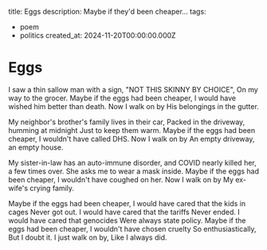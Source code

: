 title: Eggs
description: Maybe if they'd been cheaper...
tags:
- poem
- politics
created_at: 2024-11-20T00:00:00.000Z

# Eggs

I saw a thin sallow man with a sign,
"NOT THIS SKINNY BY CHOICE",
On my way to the grocer.
Maybe if the eggs had been cheaper,
I would have wished him better than death.
Now I walk on by
His belongings in the gutter.

My neighbor's brother's family lives in their car,
Packed in the driveway, humming at midnight
Just to keep them warm.
Maybe if the eggs had been cheaper,
I wouldn't have called DHS.
Now I walk on by
An empty driveway, an empty house.

My sister-in-law has an auto-immune disorder,
and COVID nearly killed her, a few times over.
She asks me to wear a mask inside.
Maybe if the eggs had been cheaper,
I wouldn't have coughed on her.
Now I walk on by
My ex-wife's crying family.

Maybe if the eggs had been cheaper,
I would have cared that the kids in cages
Never got out.
I would have cared that the tariffs
Never ended.
I would have cared that genocides
Were always state policy.
Maybe if the eggs had been cheaper,
I wouldn't have chosen cruelty
So enthusiastically,
But I doubt it.
I just walk on by,
Like I always did.
